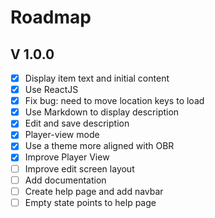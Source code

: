 # Roadmap

## V 1.0.0

- [x] Display item text and initial content
- [x] Use ReactJS
- [x] Fix bug: need to move location keys to load
- [x] Use Markdown to display description
- [x] Edit and save description
- [x] Player-view mode
- [x] Use a theme more aligned with OBR
- [x] Improve Player View
- [ ] Improve edit screen layout
- [ ] Add documentation
- [ ] Create help page and add navbar
- [ ] Empty state points to help page

